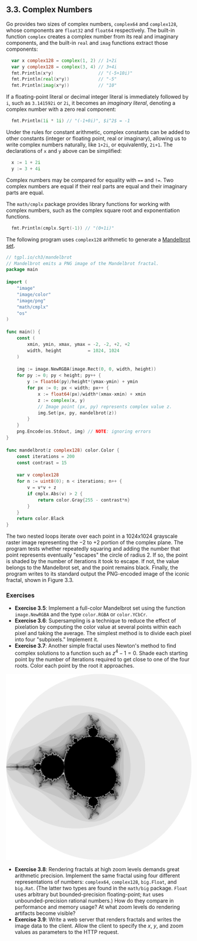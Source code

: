 ## 3.3. Complex Numbers 

Go provides two sizes of complex numbers, `complex64` and `complex128`, whose components are `float32` and `float64` respectively. The built-in function `complex` creates a complex number from its real and imaginary components, and the built-in `real` and `imag` functions extract those components:
```go
  var x complex128 = complex(1, 2) // 1+2i
  var y complex128 = complex(3, 4) // 3+4i
  fmt.Println(x*y)                 // "(-5+10i)"
  fmt.Println(real(x*y))           // "-5"
  fmt.Println(imag(x*y))           // "10"
```

If a floating-point literal or decimal integer literal is immediately followed by `i`, such as `3.141592i` or `2i`, it becomes an *imaginary literal*, denoting a complex number with a zero real component:
```go
  fmt.Println(1i * 1i) // "(-1+0i)", $i^2$ = -1
```

Under the rules for constant arithmetic, complex constants can be added to other constants (integer or floating point, real or imaginary), allowing us to write complex numbers naturally, like `1+2i`, or equivalently, `2i+1`. The declarations of `x` and `y` above can be simplified:
```go
  x := 1 + 2i
  y := 3 + 4i
```

Complex numbers may be compared for equality with `==` and `!=`. Two complex numbers are equal if their real parts are equal and their imaginary parts are equal.

The `math/cmplx` package provides library functions for working with complex numbers, such as the complex square root and exponentiation functions.
```go
  fmt.Println(cmplx.Sqrt(-1)) // "(0+1i)"
```

The following program uses `complex128` arithmetic to generate a [Mandelbrot set](https://en.wikipedia.org/wiki/Mandelbrot_set).
```go
// tgpl.io/ch3/mandelbrot
// Mandelbrot emits a PNG image of the Mandelbrot fractal.
package main

import (
	"image"
	"image/color"
	"image/png"
	"math/cmplx"
	"os"
)

func main() {
	const (
		xmin, ymin, xmax, ymax = -2, -2, +2, +2
		width, height          = 1024, 1024
	)

	img := image.NewRGBA(image.Rect(0, 0, width, height))
	for py := 0; py < height; py++ {
		y := float64(py)/height*(ymax-ymin) + ymin
		for px := 0; px < width; px++ {
			x := float64(px)/width*(xmax-xmin) + xmin
			z := complex(x, y)
			// Image point (px, py) represents complex value z.
			img.Set(px, py, mandelbrot(z))
		}
	}
	png.Encode(os.Stdout, img) // NOTE: ignoring errors
}

func mandelbrot(z complex128) color.Color {
	const iterations = 200
	const contrast = 15

	var v complex128
	for n := uint8(0); n < iterations; n++ {
		v = v*v + z
		if cmplx.Abs(v) > 2 {
			return color.Gray{255 - contrast*n}
		}
	}
	return color.Black
}
```

The two nested loops iterate over each point in a 1024x1024 grayscale raster image representing the −2 to +2 portion of the complex plane. The program tests whether repeatedly squaring and adding the number that point represents eventually "escapes" the circle of radius 2. If so, the point is shaded by the number of iterations it took to escape. If not, the value belongs to the Mandelbrot set, and the point remains black. Finally, the program writes to its standard output the PNG-encoded image of the iconic fractal, shown in Figure 3.3.

### Exercises

- **Exercise 3.5**: Implement a full-color Mandelbrot set using the function `image.NewRGBA` and the type `color.RGBA` or `color.YCbCr`.
- **Exercise 3.6**: Supersampling is a technique to reduce the effect of pixelation by computing the color value at several points within each pixel and taking the average. The simplest method is to divide each pixel into four "subpixels." Implement it.
- **Exercise 3.7**: Another simple fractal uses Newton's method to find complex solutions to a function such as $z^4−1 = 0$. Shade each starting point by the number of iterations required to get close to one of the four roots. Color each point by the root it approaches.

![Figure 3.3](https://raw.githubusercontent.com/dunstontc/learn-go/master/code/Kernighan/tgpl/assets/mandelbrot.png)

- **Exercise 3.8**: Rendering fractals at high zoom levels demands great arithmetic precision. Implement the same fractal using four different representations of numbers: `complex64`, `complex128`, `big.Float`, and `big.Rat`. (The latter two types are found in the `math/big` package. `Float` uses arbitrary but bounded-precision floating-point; `Rat` uses unbounded-precision rational numbers.) How do they compare in performance and memory usage? At what zoom levels do rendering artifacts become visible?
- **Exercise 3.9**: Write a web server that renders fractals and writes the image data to the client. Allow the client to specify the *x*, *y*, and zoom values as parameters to the HTTP request.
